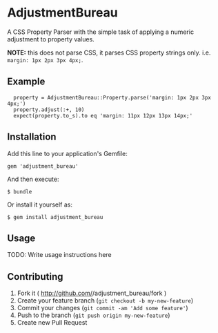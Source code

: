 # AdjustmentBureau

A CSS Property Parser with the simple task of applying a numeric adjustment to property values.  

**NOTE:** this does not parse CSS, it parses CSS property strings only. i.e. `margin: 1px 2px 3px 4px;`.

## Example

```
  property = AdjustmentBureau::Property.parse('margin: 1px 2px 3px 4px;')
  property.adjust(:+, 10)
  expect(property.to_s).to eq 'margin: 11px 12px 13px 14px;'
```

## Installation

Add this line to your application's Gemfile:

    gem 'adjustment_bureau'

And then execute:

    $ bundle

Or install it yourself as:

    $ gem install adjustment_bureau

## Usage

TODO: Write usage instructions here

## Contributing

1. Fork it ( http://github.com/<my-github-username>/adjustment_bureau/fork )
2. Create your feature branch (`git checkout -b my-new-feature`)
3. Commit your changes (`git commit -am 'Add some feature'`)
4. Push to the branch (`git push origin my-new-feature`)
5. Create new Pull Request
